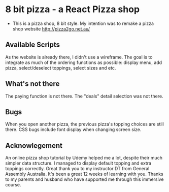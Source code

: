 # 8 bit pizza - a React Pizza shop
- This is a pizza shop, 8 bit style. My intention was to remake a pizza shop website http://pizza2go.net.au/

## Available Scripts

As the website is already there, I didn't use a wireframe. The goal is to integrate as much of the ordering functions as possible: display menu, add pizza, select/deselect toppings, select sizes and etc.

## What's not there
The paying function is not there. The "deals" detail selection was not there.

## Bugs
When you open another pizza, the previous pizza's topping choices are still there. CSS bugs include font display when changing screen size.

## Acknowlegement
An online pizza shop tutorial by Udemy helped me a lot, despite their much simpler data structure. I managed to display default topping and extra toppings correctly. Great thank you to my instructor DT from General Assembly Australia. It's been a great 12 weeks of learning with you. Thanks to my parents and husband who have supported me through this immersive course.

